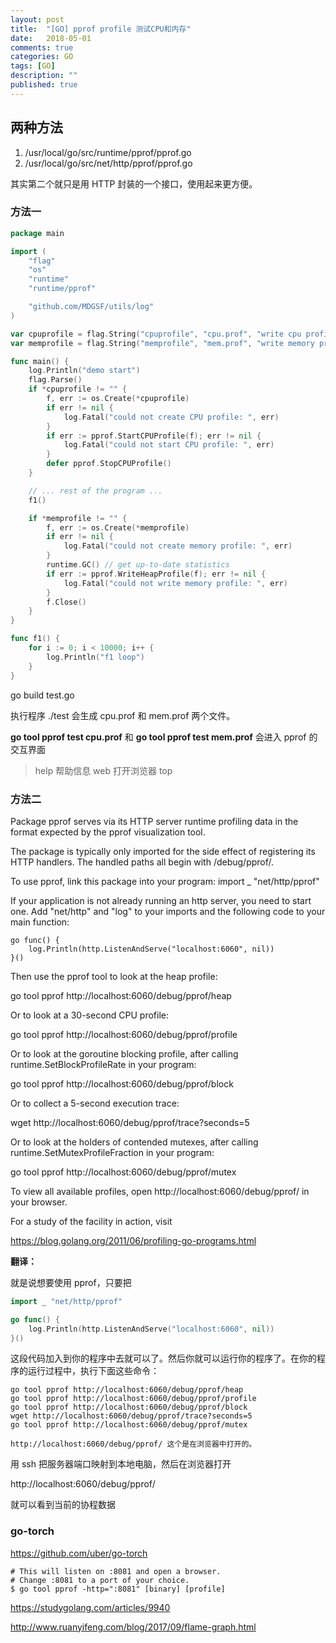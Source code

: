 ```yaml
---
layout: post
title:  "[GO] pprof profile 测试CPU和内存"
date:   2018-05-01
comments: true
categories: GO
tags: [GO]
description: ""
published: true
---
```


## 两种方法

1. /usr/local/go/src/runtime/pprof/pprof.go
2. /usr/local/go/src/net/http/pprof/pprof.go

其实第二个就只是用 HTTP 封装的一个接口，使用起来更方便。

### 方法一

```go
package main

import (
    "flag"
    "os"
    "runtime"
    "runtime/pprof"

    "github.com/MDGSF/utils/log"
)

var cpuprofile = flag.String("cpuprofile", "cpu.prof", "write cpu profile to `file`")
var memprofile = flag.String("memprofile", "mem.prof", "write memory profile to `file`")

func main() {
    log.Println("demo start")
    flag.Parse()
    if *cpuprofile != "" {
        f, err := os.Create(*cpuprofile)
        if err != nil {
            log.Fatal("could not create CPU profile: ", err)
        }
        if err := pprof.StartCPUProfile(f); err != nil {
            log.Fatal("could not start CPU profile: ", err)
        }
        defer pprof.StopCPUProfile()
    }

    // ... rest of the program ...
    f1()

    if *memprofile != "" {
        f, err := os.Create(*memprofile)
        if err != nil {
            log.Fatal("could not create memory profile: ", err)
        }
        runtime.GC() // get up-to-date statistics
        if err := pprof.WriteHeapProfile(f); err != nil {
            log.Fatal("could not write memory profile: ", err)
        }
        f.Close()
    }
}

func f1() {
    for i := 0; i < 10000; i++ {
        log.Println("f1 loop")
    }
}
```

go build test.go

执行程序 ./test 会生成 cpu.prof 和 mem.prof 两个文件。

**go tool pprof test cpu.prof** 和 **go tool pprof test mem.prof** 会进入 pprof 的交互界面

> help 帮助信息
> web 打开浏览器
> top

### 方法二

Package pprof serves via its HTTP server runtime profiling data
in the format expected by the pprof visualization tool.

The package is typically only imported for the side effect of
registering its HTTP handlers.
The handled paths all begin with /debug/pprof/.

To use pprof, link this package into your program:
import _ "net/http/pprof"

If your application is not already running an http server, you
need to start one. Add "net/http" and "log" to your imports and
the following code to your main function:

    go func() {
        log.Println(http.ListenAndServe("localhost:6060", nil))
    }()

Then use the pprof tool to look at the heap profile:

go tool pprof http://localhost:6060/debug/pprof/heap

Or to look at a 30-second CPU profile:

go tool pprof http://localhost:6060/debug/pprof/profile

Or to look at the goroutine blocking profile, after calling
runtime.SetBlockProfileRate in your program:

go tool pprof http://localhost:6060/debug/pprof/block

Or to collect a 5-second execution trace:

wget http://localhost:6060/debug/pprof/trace?seconds=5

Or to look at the holders of contended mutexes, after calling
runtime.SetMutexProfileFraction in your program:

go tool pprof http://localhost:6060/debug/pprof/mutex

To view all available profiles, open http://localhost:6060/debug/pprof/
in your browser.

For a study of the facility in action, visit

https://blog.golang.org/2011/06/profiling-go-programs.html

**翻译：**

就是说想要使用 pprof，只要把

```go
import _ "net/http/pprof"

go func() {
    log.Println(http.ListenAndServe("localhost:6060", nil))
}()
````

这段代码加入到你的程序中去就可以了。然后你就可以运行你的程序了。在你的程序的运行过程中，执行下面这些命令：

```
go tool pprof http://localhost:6060/debug/pprof/heap
go tool pprof http://localhost:6060/debug/pprof/profile
go tool pprof http://localhost:6060/debug/pprof/block
wget http://localhost:6060/debug/pprof/trace?seconds=5
go tool pprof http://localhost:6060/debug/pprof/mutex

http://localhost:6060/debug/pprof/ 这个是在浏览器中打开的。
```

用 ssh 把服务器端口映射到本地电脑，然后在浏览器打开

http://localhost:6060/debug/pprof/

就可以看到当前的协程数据

### go-torch

https://github.com/uber/go-torch

```
# This will listen on :8081 and open a browser.
# Change :8081 to a port of your choice.
$ go tool pprof -http=":8081" [binary] [profile]
```

https://studygolang.com/articles/9940

http://www.ruanyifeng.com/blog/2017/09/flame-graph.html
